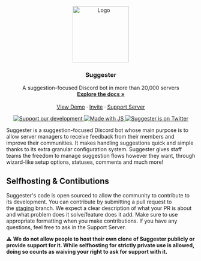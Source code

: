 <div align="center">
  <a href="https://suggester.js.org">
    <img src="https://cdn.discordapp.com/attachments/576057292491980800/940194078660886598/suggester_square.png" alt="Logo" width="150" height="150">
  </a>

  <h3 align="center">Suggester</h3>

  <p align="center">
   A suggestion-focused Discord bot in more than 20,000 servers
    <br />
    <a href="https://suggester.js.org/"><strong>Explore the docs »</strong></a>
    <br />
    <br />
    <a href="https://suggester.js.org/#/topics/onboarding">View Demo</a>
    ·
    <a href="https://suggester.js.org/invite">Invite</a>
    ·
    <a href="https://suggester.js.org/support">Support Server</a>
  </p>
</div>

<p align="center">
  <a href="https://ko-fi.com/suggester" target="_blank">
    <img src="https://img.shields.io/badge/Ko--fi-F16061?style=for-the-badge&logo=ko-fi&logoColor=white" alt="Support our development" />
  </a>
  <a href=" " target="_blank">
    <img src="https://img.shields.io/badge/JavaScript-F7DF1E?style=for-the-badge&logo=javascript&logoColor=black" alt="Made with JS" />
  </a>
  <a href="https://twitter.com/SuggesterBot" target="_blank">
    <img src="https://img.shields.io/badge/Twitter-1DA1F2?style=for-the-badge&logo=twitter&logoColor=white" alt="Suggester is on Twitter" />
  </a>
</p>

Suggester is a suggestion-focused Discord bot whose main purpose is to allow server managers to receive feedback from their members and improve their communities. It makes handling suggestions quick and simple thanks to its extra granular configuration system. Suggester gives staff teams the freedom to manage suggestion flows however they want, through wizard-like setup options, statuses, comments and much more!

## Selfhosting & Contibutions
Suggester's code is open sourced to allow the community to contribute to its development. You can contribute by submitting a pull request to the [staging](https://github.com/Suggester/Suggester/tree/staging) branch. We expect a clear description of what your PR is about and what problem does it solve/feature does it add. Make sure to use appropriate formatting when you make contributions. If you have any questions, feel free to ask in the Support Server.

⚠ **We do not allow people to host their own clone of Suggester publicly or provide support for it. While selfhosting for strictly private use is allowed, doing so counts as waiving your right to ask for support with it.**



